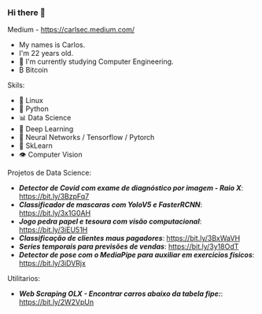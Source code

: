 ### Hi there 👋

Medium - https://carlsec.medium.com/

- My names is Carlos.
- I'm 22 years old.
- 🌱 I'm currently studying Computer Engineering.
- ₿ Bitcoin

Skils:
- 🐧 Linux
- 🐍 Python
- 📊 Data Science
- 🤖 Deep Learning
- 🧠 Neural Networks / Tensorflow / Pytorch
- 🌲 SkLearn
- 👁 Computer Vision

<!--
**carlsec/carlsec** is a ✨ _special_ ✨ repository because its `README.md` (this file) appears on your GitHub profile.

Here are some ideas to get you started:

- 🔭 I’m currently working on ...
- 🌱 I’m currently learning ...
- 👯 I’m looking to collaborate on ...
- 🤔 I’m looking for help with ...
- 💬 Ask me about ...
- 📫 How to reach me: ...
- 😄 Pronouns: ...
- ⚡ Fun fact: ...
-->

Projetos de Data Science:
* ***Detector de Covid com exame de diagnóstico por imagem - Raio X***: https://bit.ly/3BzpFq7
* ***Classificador de mascaras com YoloV5 e FasterRCNN***: https://bit.ly/3x1G0AH
* ***Jogo pedra papel e tesoura com visão computacional***: https://bit.ly/3iEU51H
* ***Classificação de clientes maus pagadores***: https://bit.ly/3BxWaVH
* ***Series temporais para previsões de vendas***: https://bit.ly/3y18OdT
* ***Detector de pose com o MediaPipe para auxiliar em exercicios fisicos***: https://bit.ly/3iDVRjx

Utilitarios:
* ***Web Scraping OLX - Encontrar carros abaixo da tabela fipe:***: https://bit.ly/2W2VpUn

